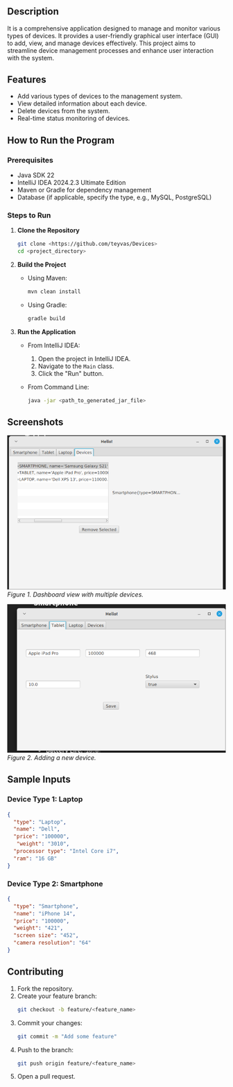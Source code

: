 # <Devices>

## Description

It is a comprehensive application designed to manage and monitor various types of devices. It provides a user-friendly graphical user interface (GUI) to add, view, and manage devices effectively. This project aims to streamline device management processes and enhance user interaction with the system.

## Features

- Add various types of devices to the management system.
- View detailed information about each device.
- Delete devices from the system.
- Real-time status monitoring of devices.

## How to Run the Program

### Prerequisites

- Java SDK 22
- IntelliJ IDEA 2024.2.3 Ultimate Edition
- Maven or Gradle for dependency management
- Database (if applicable, specify the type, e.g., MySQL, PostgreSQL)

### Steps to Run

1. **Clone the Repository**
   ```sh
   git clone <https://github.com/teyvas/Devices>
   cd <project_directory>
   ```

2. **Build the Project**
    - Using Maven:
      ```sh
      mvn clean install
      ```
    - Using Gradle:
      ```sh
      gradle build
      ```

3. **Run the Application**
    - From IntelliJ IDEA:
        1. Open the project in IntelliJ IDEA.
        2. Navigate to the `Main` class.
        3. Click the "Run" button.

    - From Command Line:
      ```sh
      java -jar <path_to_generated_jar_file>
      ```

## Screenshots

![Screenshot 1](All%20devices.png)
*Figure 1. Dashboard view with multiple devices.*

![Screenshot 2](Adding%20device.png)
*Figure 2. Adding a new device.*


## Sample Inputs

### Device Type 1: Laptop

```json
{
  "type": "Laptop",
  "name": "Dell",
  "price": "100000",
   "weight": "3010",
  "processor type": "Intel Core i7",
  "ram": "16 GB"
}
```

### Device Type 2: Smartphone

```json
{
  "type": "Smartphone",
  "name": "iPhone 14",
  "price": "100000",
  "weight": "421",
  "screen size": "452",
  "camera resolution": "64"
}
```


## Contributing

1. Fork the repository.
2. Create your feature branch:
   ```sh
   git checkout -b feature/<feature_name>
   ```
3. Commit your changes:
   ```sh
   git commit -m "Add some feature"
   ```
4. Push to the branch:
   ```sh
   git push origin feature/<feature_name>
   ```
5. Open a pull request.
